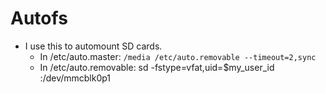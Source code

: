 # Autofs

- I use this to automount SD cards.
  - In /etc/auto.master: ```/media /etc/auto.removable --timeout=2,sync```
  - In /etc/auto.removable: sd -fstype=vfat,uid=$my_user_id :/dev/mmcblk0p1
